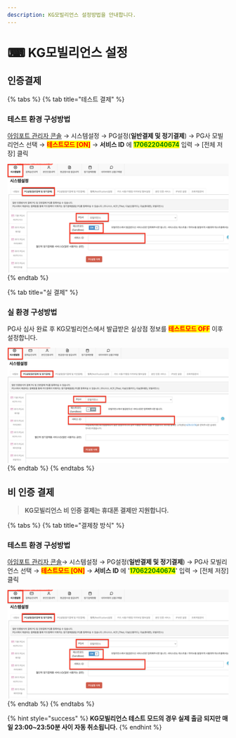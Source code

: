 ```yaml
---
description: KG모빌리언스 설정방법을 안내합니다.
---
```


# ⌨ KG모빌리언스 설정

## 인증결제

{% tabs %}
{% tab title="테스트 결제" %}
### 테스트 환경 구성방법

[아임포트 관리자 콘솔](https://admin.iamport.kr/) → 시스템설정 → PG설정(**일반결제 및 정기결제**) → PG사 모빌리언스 선택 → <mark style="color:red;">**테스트모드 \[ON]**</mark> → **서비스 ID** 에 <mark style="color:green;">**170622040674**</mark> 입력 → \[전체 저장] 클릭



![테스트 설정 예시](<../../../.gitbook/assets/image (19) (1).png>)
{% endtab %}

{% tab title="실 결제" %}
### **실** 환경 구성방법

PG사 심사 완료 후 KG모빌리언스에서 발급받은 실상점 정보를 <mark style="color:red;">**테스트모드 OFF**</mark> 이후 설정합니다.



![실 계정 설정 예시](<../../../.gitbook/assets/image (16) (1).png>)
{% endtab %}
{% endtabs %}

## 비 인증 결제

> **KG모빌리언스 비 인증 결제는 휴대폰 결제만 지원합니다.**

{% tabs %}
{% tab title="결제창 방식" %}
### 테스트 환경 구성방법

[아임포트 관리자 콘솔](https://admin.iamport.kr/)→ 시스템설정 → PG설정(**일반결제 및 정기결제**) → PG사 모빌리언스 선택 → <mark style="color:red;">**테스트모드 \[ON]**</mark> → **서비스 ID** 에 '<mark style="color:green;">**170622040674**</mark>' 입력 → \[전체 저장] 클릭



![테스트 설정 예시](<../../../.gitbook/assets/image (18) (1) (1).png>)
{% endtab %}
{% endtabs %}

{% hint style="success" %}
**KG모빌리언스 테스트 모드의 경우 실제 출금 되지만 매일 23:00\~23:50분 사이 자동 취소됩니다.**
{% endhint %}
